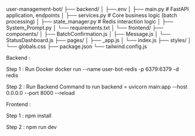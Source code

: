 user-management-bot/
├── backend/
│   ├──.env
│   ├── main.py             # FastAPI application, endpoints
│   ├── services.py         # Core business logic (batch processing)
│   ├── state_manager.py    # Redis interaction logic
│   ├── System_Prompt.py
│   └── requirements.txt
│
└── frontend/
    ├── components/
    │   ├── BatchConfirmation.js
    │   ├── Message.js
    │   └── StatusDashboard.js
    ├── pages/
    │   ├── _app.js
    │   └── index.js
    ├── styles/
    │   └── globals.css
    ├── package.json
    └── tailwind.config.js


Backend :

Step 1 : Run Docker
    docker run --name user-bot-redis -p 6379:6379 -d redis

Step 2 : Run Backend
Command to run backend = uvicorn main:app --host 0.0.0.0 --port 8000 --reload



Frontend :

Step 1 : npm install

Step 2 : npm run dev